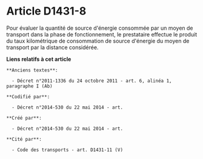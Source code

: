 # Article D1431-8

Pour évaluer la quantité de source d'énergie consommée par un moyen de transport dans la phase de fonctionnement, le
prestataire effectue le produit du taux kilométrique de consommation de source d'énergie du moyen de transport par la
distance considérée.

**Liens relatifs à cet article**

	**Anciens textes**:

	  - Décret n°2011-1336 du 24 octobre 2011 - art. 6, alinéa 1, paragraphe I (Ab)

	**Codifié par**:

	  - Décret n°2014-530 du 22 mai 2014 - art.

	**Créé par**:

	  - Décret n°2014-530 du 22 mai 2014 - art.

	**Cité par**:

	  - Code des transports - art. D1431-11 (V)
